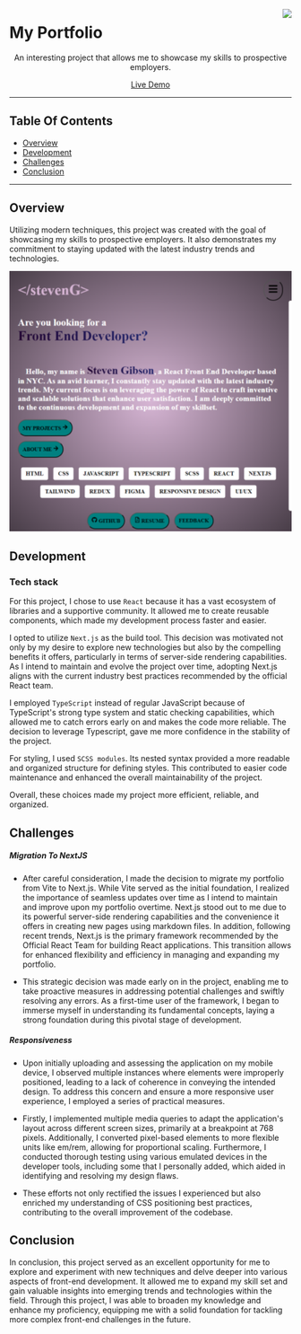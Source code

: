 <a target="_blank" href="https://steveng.vercel.app/"> <img src="https://images-wixmp-ed30a86b8c4ca887773594c2.wixmp.com/f/5b50f4eb-4436-4f29-bbcd-8945caa26546/d3txs4f-9c92dff7-c325-4d10-a829-7f36e5213415.png?token=eyJ0eXAiOiJKV1QiLCJhbGciOiJIUzI1NiJ9.eyJpc3MiOiJ1cm46YXBwOjdlMGQxODg5ODIyNjQzNzNhNWYwZDQxNWVhMGQyNmUwIiwic3ViIjoidXJuOmFwcDo3ZTBkMTg4OTgyMjY0MzczYTVmMGQ0MTVlYTBkMjZlMCIsImF1ZCI6WyJ1cm46c2VydmljZTpmaWxlLmRvd25sb2FkIl0sIm9iaiI6W1t7InBhdGgiOiIvZi81YjUwZjRlYi00NDM2LTRmMjktYmJjZC04OTQ1Y2FhMjY1NDYvZDN0eHM0Zi05YzkyZGZmNy1jMzI1LTRkMTAtYTgyOS03ZjM2ZTUyMTM0MTUucG5nIn1dXX0._zCv84zW5ZMXi5dJqayQ8PjLB3m8EegknEhCkLH-XCM" align="right" height="60" />
</a>
# My Portfolio

<p align="center">An interesting project that allows me to showcase my skills to prospective employers.</p>

<p align="center"> <a target="_blank" href="https://steveng.vercel.app/"> Live Demo </a> </p>

---
## Table Of Contents
  - [Overview](#overview)
  - [Development](#development)
  - [Challenges](#challenges)
  - [Conclusion](#conclusion)
---

## Overview
Utilizing modern techniques, this project was created with the goal of showcasing my skills to prospective employers. It also demonstrates my commitment to staying updated with the latest industry trends and technologies.

![Website Image](public/assets/myPortfolio.png) 

### 

## Development

### **Tech stack**

For this project, I chose to use `React` because it has a vast ecosystem of libraries and a supportive community. It allowed me to create reusable components, which made my development process faster and easier.

I opted to utilize `Next.js` as the build tool. This decision was motivated not only by my desire to explore new technologies but also by the compelling benefits it offers, particularly in terms of server-side rendering capabilities. As I intend to maintain and evolve the project over time, adopting Next.js aligns with the current industry best practices recommended by the official React team.

I employed `TypeScript` instead of regular JavaScript because of TypeScript's strong type system and static checking capabilities, which allowed me to catch errors early on and makes the code more reliable. The decision to leverage Typescript, gave me more confidence in the stability of the project.

For styling, I used `SCSS modules`. Its nested syntax provided a more readable and organized structure for defining styles. This contributed to easier code maintenance and enhanced the overall maintainability of the project.

Overall, these choices made my project more efficient, reliable, and organized.


## Challenges

##### **Migration To NextJS**

- After careful consideration, I made the decision to migrate my portfolio from Vite to Next.js. While Vite served as the initial foundation, I realized the importance of seamless updates over time as I intend to maintain and improve upon my portfolio overtime. Next.js stood out to me due to its powerful server-side rendering capabilities and the convenience it offers in creating new pages using markdown files. In addition, following recent trends, Next.js is the primary framework recommended by the Official React Team for building React applications. This transition allows for enhanced flexibility and efficiency in managing and expanding my portfolio.

- This strategic decision was made early on in the project, enabling me to take proactive measures in addressing potential challenges and swiftly resolving any errors. As a first-time user of the framework, I began to immerse myself in understanding its fundamental concepts, laying a strong foundation during this pivotal stage of development.

##### **Responsiveness**

- Upon initially uploading and assessing the application on my mobile device, I observed multiple instances where elements were improperly positioned, leading to a lack of coherence in conveying the intended design. To address this concern and ensure a more responsive user experience, I employed a series of practical measures.

- Firstly, I implemented multiple media queries to adapt the application's layout across different screen sizes, primarily at a breakpoint at 768 pixels. Additionally, I converted pixel-based elements to more flexible units like em/rem, allowing for proportional scaling. Furthermore, I conducted thorough testing using various emulated devices in the developer tools, including some that I personally added, which aided in identifying and resolving my design flaws.

- These efforts not only rectified the issues I experienced but also enriched my understanding of CSS positioning best practices, contributing to the overall improvement of the codebase.


## Conclusion

In conclusion, this project served as an excellent opportunity for me to explore and experiment with new techniques and delve deeper into various aspects of front-end development. It allowed me to expand my skill set and gain valuable insights into emerging trends and technologies within the field. Through this project, I was able to broaden my knowledge and enhance my proficiency, equipping me with a solid foundation for tackling more complex front-end challenges in the future.
